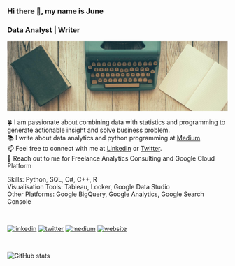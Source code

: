 ### Hi there 👋, my name is June
### Data Analyst | Writer

![I am GitHub Readme Generator's creator](https://raw.githubusercontent.com/chingjunetao/chingjunetao/main/assets/aboutBanner.jpg)


🍀 I am passionate about combining data with statistics and programming to generate actionable insight and solve business problem.   
📚 I write about data analytics and python programming at [Medium](https://medium.com/@chingjunetao).   
📫 Feel free to connect with me at [LinkedIn](https://www.linkedin.com/in/chingjunetao/) or [Twitter](https://twitter.com/chingjunetao).    
🌱 Reach out to me for Freelance Analytics Consulting and Google Cloud Platform


Skills: Python, SQL, C#, C++, R     
Visualisation Tools: Tableau, Looker, Google Data Studio   
Other Platforms: Google BigQuery, Google Analytics, Google Search Console   

<br/>

[<img src='https://cdn.jsdelivr.net/npm/simple-icons@3.0.1/icons/linkedin.svg' alt='linkedin' height='40'>](https://www.linkedin.com/in/chingjunetao/)  [<img src='https://cdn.jsdelivr.net/npm/simple-icons@3.0.1/icons/twitter.svg' alt='twitter' height='40'>](https://twitter.com/chingjunetao) [<img src='https://cdn.jsdelivr.net/npm/simple-icons@3.0.1/icons/medium.svg' alt='medium' height='40'>](https://medium.com/@chingjunetao)  [<img src='https://cdn.jsdelivr.net/npm/simple-icons@3.0.1/icons/icloud.svg' alt='website' height='40'>](https://chingjunetao.github.io) 

<br/> 

![GitHub stats](https://github-readme-stats.vercel.app/api?username=chingjunetao&show_icons=true)  


<!--
**chingjunetao/chingjunetao** is a ✨ _special_ ✨ repository because its `README.md` (this file) appears on your GitHub profile.

Here are some ideas to get you started:

- 🔭 I’m currently working on ...
- 🌱 I’m currently learning ...
- 👯 I’m looking to collaborate on ...
- 🤔 I’m looking for help with ...
- 💬 Ask me about ...
- 📫 How to reach me: ...
- 😄 Pronouns: ...
- ⚡ Fun fact: ...
-->
